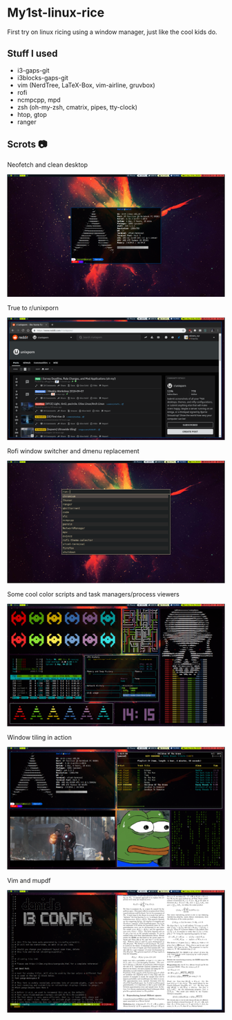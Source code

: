 # My1st-linux-rice
First try on linux ricing using a window manager, just like the cool kids do.
## Stuff I used
* i3-gaps-git
* i3blocks-gaps-git 
* vim (NerdTree, LaTeX-Box, vim-airline, gruvbox)
* rofi
* ncmpcpp, mpd 
* zsh (oh-my-zsh, cmatrix, pipes, tty-clock)
* htop, gtop 
* ranger

## Scrots :camera:

Neofetch and clean desktop

![neo](/scrots/2.png)

True to r/unixporn

![unixporn](/scrots/4.png)

Rofi window switcher and dmenu replacement

![rofi](/scrots/6.png)

Some cool color scripts and task managers/process viewers

![1](/scrots/1.png)

Window tiling in action

![3](/scrots/3.png)

Vim and mupdf

![vimmu](/scrots/5.png)
